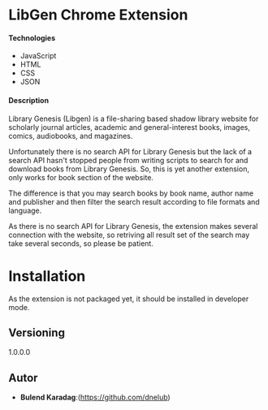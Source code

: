  # LibGen Chrome Extension

 #### Technologies
 * JavaScript
 * HTML
 * CSS
 * JSON

 #### Description
 Library Genesis (Libgen) is a file-sharing based shadow library website for scholarly journal articles, academic and general-interest books, images, comics, audiobooks, and magazines.

Unfortunately there is no search API for Library Genesis but the lack of a search API hasn't stopped people from writing scripts to search for and download books from Library Genesis. So, this is yet another extension, only works for book section of the website.

The difference is that you may search books by book name, author name and publisher and then filter the search result according to file formats and language.

As there is no search API for Library Genesis, the extension makes several connection with the website, so retriving all result set of the search may take several seconds, so please be patient.

 # Installation

 As the extension is not packaged yet, it should be installed in developer mode.


 ## Versioning

 1.0.0.0

 ## Autor

 * **Bulend Karadag**:(https://github.com/dnelub)


